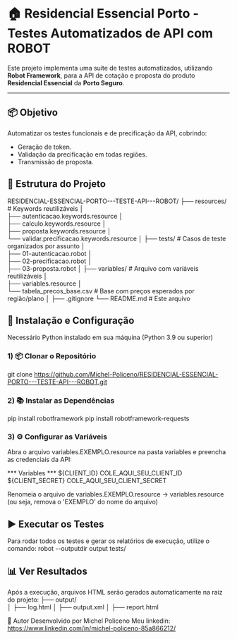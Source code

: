 # 🏠 Residencial Essencial Porto - Testes Automatizados de API com ROBOT

Este projeto implementa uma suíte de testes automatizados, utilizando **Robot Framework**, para a API de cotação e proposta do produto **Residencial Essencial** da **Porto Seguro**.

---

## 📦 Objetivo

Automatizar os testes funcionais e de precificação da API, cobrindo:

- Geração de token.
- Validação da precificação em todas regiões.
- Transmissão de proposta.


## 📁 Estrutura do Projeto

RESIDENCIAL-ESSENCIAL-PORTO---TESTE-API---ROBOT/
├── resources/                  # Keywords reutilizáveis
│  
 ├── autenticacao.keywords.resource
│   
 ├── calculo.keywords.resource
│   
 ├── proposta.keywords.resource
│   
 └── validar.precificacao.keywords.resource
│
├── tests/                      # Casos de teste organizados por assunto
│   
 ├── 01-autenticacao.robot
│   
 ├── 02-precificacao.robot
│   
 ├── 03-proposta.robot 
│
├── variables/                  # Arquivo com variáveis reutilizáveis
│   
 ├── variables.resource
│   
 └── tabela_precos_base.csv  # Base com preços esperados por região/plano
│
├── .gitignore
└── README.md                   # Este arquivo


## 🧰 Instalação e Configuração
Necessário Python instalado em sua máquina (Python 3.9 ou superior)

### 1) 📦 Clonar o Repositório
git clone https://github.com/Michel-Policeno/RESIDENCIAL-ESSENCIAL-PORTO---TESTE-API---ROBOT.git

### 2) 📚 Instalar as Dependências
pip install robotframework
pip install robotframework-requests

### 3) ⚙️ Configurar as Variáveis
Abra o arquivo variables.EXEMPLO.resource na pasta variables e preencha as credenciais da API:

*** Variables ***
${CLIENT_ID}        COLE_AQUI_SEU_CLIENT_ID
${CLIENT_SECRET}    COLE_AQUI_SEU_CLIENT_SECRET

Renomeia o arquivo de variables.EXEMPLO.resource -> variables.resource 
(ou seja, remova o 'EXEMPLO' do nome do arquivo)

## ▶️ Executar os Testes
Para rodar todos os testes e gerar os relatórios de execução, utilize o comando:
robot --outputdir output tests/

## 📊 Ver Resultados
Após a execução, arquivos HTML serão gerados automaticamente na raiz do projeto:
├── output/                 
│   ├── log.html
│   ├── output.xml
│   ├── report.html

🧪 Autor
Desenvolvido por Michel Policeno
Meu linkedin: https://www.linkedin.com/in/michel-policeno-85a866212/


